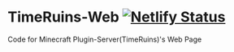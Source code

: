 # TimeRuins-Web [![Netlify Status](https://api.netlify.com/api/v1/badges/36461fec-ad24-483b-bd60-a2a8892b08a0/deploy-status)](https://app.netlify.com/sites/timeruins/deploys)
Code for Minecraft Plugin-Server(TimeRuins)'s Web Page
